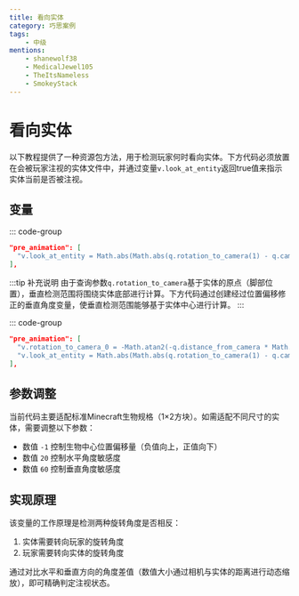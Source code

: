 ```yaml
---
title: 看向实体
category: 巧思案例
tags:
    - 中级
mentions:
    - shanewolf38
    - MedicalJewel105
    - TheItsNameless
    - SmokeyStack
---
```


# 看向实体

<!--@include: @/wiki/bedrock-wiki-mirror.md-->

以下教程提供了一种资源包方法，用于检测玩家何时看向实体。下方代码必须放置在会被玩家注视的实体文件中，并通过变量`v.look_at_entity`返回true值来指示实体当前是否被注视。

## 变量

::: code-group
```json [RP/entity/mob.entity.json]
"pre_animation": [
  "v.look_at_entity = Math.abs(Math.abs(q.rotation_to_camera(1) - q.camera_rotation(1)) - 180) < (20 / q.distance_from_camera) && Math.abs(q.rotation_to_camera(0) + q.camera_rotation(0)) < (10 / q.distance_from_camera);"
],
```

:::tip 补充说明
由于查询参数`q.rotation_to_camera`基于实体的原点（脚部位置），垂直检测范围将围绕实体底部进行计算。下方代码通过创建经过位置偏移修正的垂直角度变量，使垂直检测范围能够基于实体中心进行计算。
:::

::: code-group
```json [RP/entity/mob.entity.json]
"pre_animation": [
  "v.rotation_to_camera_0 = -Math.atan2(-q.distance_from_camera * Math.sin(q.rotation_to_camera(0)) - 1, q.distance_from_camera * Math.cos(q.rotation_to_camera(0)));",
  "v.look_at_entity = Math.abs(Math.abs(q.rotation_to_camera(1) - q.camera_rotation(1)) - 180) < (20 / q.distance_from_camera) && Math.abs(v.rotation_to_camera_0 + q.camera_rotation(0)) < (60 / q.distance_from_camera);"
],
```

## 参数调整
当前代码主要适配标准Minecraft生物规格（1×2方块）。如需适配不同尺寸的实体，需要调整以下参数：
- 数值 `-1` 控制生物中心位置偏移量（负值向上，正值向下）
- 数值 `20` 控制水平角度敏感度
- 数值 `60` 控制垂直角度敏感度

## 实现原理
该变量的工作原理是检测两种旋转角度是否相反：
1. 实体需要转向玩家的旋转角度
2. 玩家需要转向实体的旋转角度

通过对比水平和垂直方向的角度差值（数值大小通过相机与实体的距离进行动态缩放），即可精确判定注视状态。